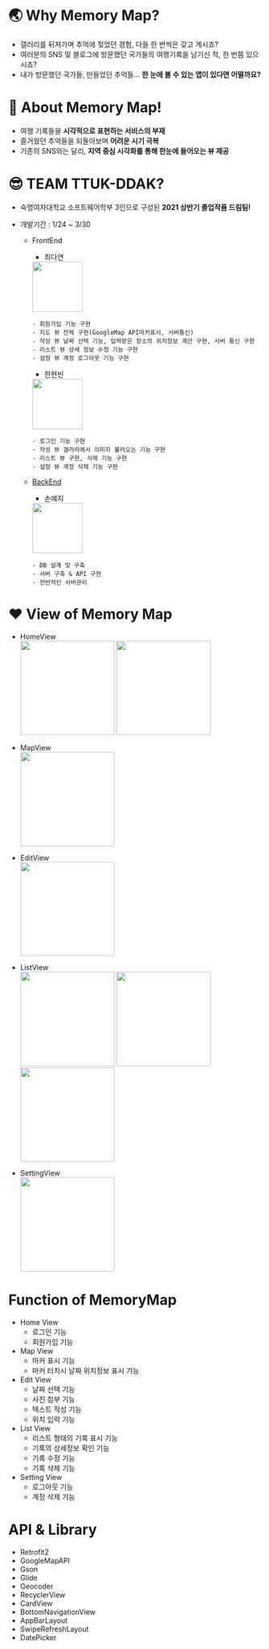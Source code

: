 # 🌏 Why Memory Map?

- 갤러리를 뒤져가며 추억에 젖었던 경험, 다들 한 번씩은 갖고 계시죠?
- 여러분의 SNS 및 블로그에 방문했던 국가들의 여행기록을 남기신 적, 한 번쯤 있으시죠?
- 내가 방문했던 국가들, 만들었던 추억들... __한 눈에 볼 수 있는 앱이 있다면 어떨까요?__

# 🌸 About Memory Map!
- 여행 기록들을 __시각적으로 표현하는 서비스의 부재__
- 즐거웠던 추억들을 되돌아보며 __어려운 시기 극복__
- 기존의 SNS와는 달리, __지역 중심 시각화를 통해 한눈에 들어오는 뷰 제공__

# 😎 TEAM TTUK-DDAK?

- 숙명여자대학교 소프트웨어학부 3인으로 구성된 __2021 상반기 졸업작품 드림팀!__
- 개발기간 : 1/24 ~ 3/30

  - FrontEnd
    - 최다연  
    <img src = "https://user-images.githubusercontent.com/50194490/113519060-ebf89e80-95c4-11eb-87cd-0967ca586f96.png" width = "100px">   
    
        - 회원가입 기능 구현 
        - 지도 뷰 전체 구현(GoogleMap API마커표시, 서버통신) 
        - 작성 뷰 날짜 선택 기능, 입력받은 장소의 위치정보 계산 구현, 서버 통신 구현  
        - 리스트 뷰 상세 정보 수정 기능 구현  
        - 설정 뷰 계정 로그아웃 기능 구현
    
    - 한현빈  
    <img src = "https://user-images.githubusercontent.com/50194490/113519104-2104f100-95c5-11eb-8ba4-be8eeef73498.png" width = "100px">  
      
        - 로그인 기능 구현
        - 작성 뷰 갤러리에서 이미지 불러오는 기능 구현
        - 리스트 뷰 구현, 삭제 기능 구현 
        - 설정 뷰 계정 삭제 기능 구현

  - [BackEnd](https://github.com/MEMORY-MAP-BY-TTUKDDAK/MMAP-SERVER2 "MemoryMap")
    - 손예지  
    <img src = "https://user-images.githubusercontent.com/50194490/113519861-eb163b80-95c9-11eb-88ff-d9da71ffad2c.png" width = "100px">
    
        - DB 설계 및 구축
        - 서버 구축 & API 구현
        - 전반적인 서버관리


# ❤️ View of Memory Map
- HomeView   
  <img src = "https://user-images.githubusercontent.com/50194490/112957299-42f11480-917c-11eb-8894-bc0cfe1036e0.jpg" width="187.5px"> <img src = "https://user-images.githubusercontent.com/50194490/112957310-45536e80-917c-11eb-9f13-70c59d68f530.jpg" width = "187.5px">

- MapView  
  <img src = "https://user-images.githubusercontent.com/50194490/113518795-7213e580-95c3-11eb-97fc-5107d81725fe.jpg" width = "187.5px">  

- EditView    
  <img src = "https://user-images.githubusercontent.com/50194490/113518865-dd5db780-95c3-11eb-9d07-c36a898f1c72.jpg" width = "187.5px">  

- ListView   
<img src ="https://user-images.githubusercontent.com/50194490/113519801-8bb82b80-95c9-11eb-8450-22ee99a552af.jpg" width = "187.5px"> <img src = "https://user-images.githubusercontent.com/50194490/113518912-30d00580-95c4-11eb-9319-4bfa6d7f6e7e.jpg" width = "187.5px">  <img src = "https://user-images.githubusercontent.com/50194490/113518928-434a3f00-95c4-11eb-817c-68c97ba24385.jpg" width = "187.5px">  
  
- SettingView    
  <img src = "https://user-images.githubusercontent.com/50194490/113519836-c1f5ab00-95c9-11eb-93e5-d495bd1c4b21.png" width = "187.5px">

    

# Function of MemoryMap
- Home View  
  - 로그인 기능
  - 회원가입 기능
- Map View  
  - 마커 표시 기능
  - 마커 터치시 날짜  위치정보 표시 기능
- Edit View  
  - 날짜 선택 기능
  - 사진 첨부 기능
  - 텍스트 작성 기능
  - 위치 입력 기능
- List View
  - 리스트 형태의 기록 표시 기능
  - 기록의 상세정보 확인 기능
  - 기록 수정 기능
  - 기록 삭제 기능
- Setting View
  - 로그아웃 기능
  - 계정 삭제 기능  


# API & Library
- Retrofit2 
- GoogleMapAPI
- Gson 
- Glide
- Geocoder
- RecyclerView
- CardView
- BottomNavigationView
- AppBarLayout
- SwipeRefreshLayout
- DatePicker
